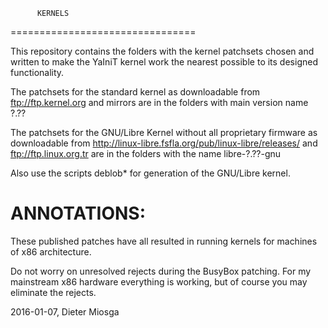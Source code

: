           KERNELS
================================

This repository contains the folders with the
kernel patchsets chosen and written to make the 
YaIniT kernel work the nearest possible to its designed functionality.

The patchsets for the standard kernel as downloadable from 
ftp://ftp.kernel.org    and mirrors
are in the folders with main version name  ?.??

The patchsets for the GNU/Libre Kernel without all proprietary
firmware as downloadable from 
http://linux-libre.fsfla.org/pub/linux-libre/releases/     and     ftp://ftp.linux.org.tr 
are in the folders with the name libre-?.??-gnu

Also use the scripts deblob*  for generation of the GNU/Libre kernel.

ANNOTATIONS:
============

These published patches have all resulted in running kernels 
for machines of x86 architecture. 

Do not worry on unresolved rejects during the BusyBox patching. 
For my mainstream x86 hardware everything is working, but of
course you may eliminate the rejects.


2016-01-07, 
Dieter Miosga 
 
